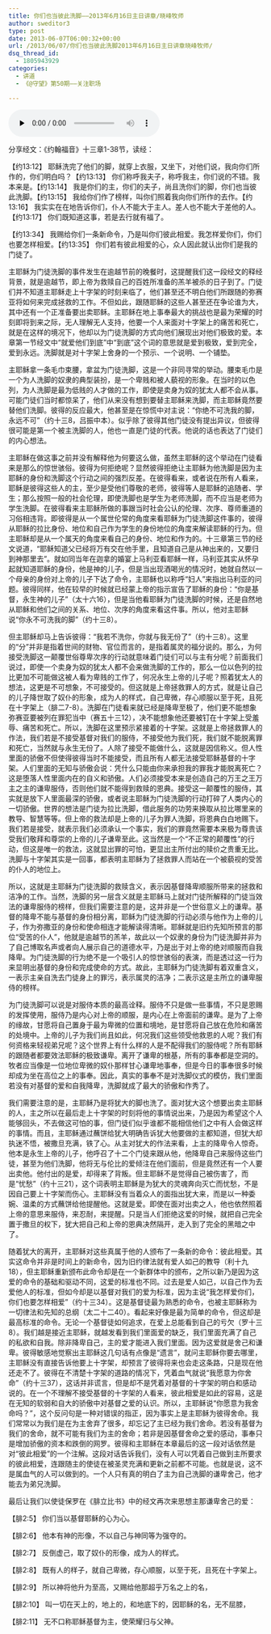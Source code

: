 ```yaml
---
title: 你们也当彼此洗脚——2013年6月16日主日讲章/晓峰牧师
author: sweditor3
type: post
date: 2013-06-07T06:00:32+00:00
url: /2013/06/07/你们也当彼此洗脚2013年6月16日主日讲章晓峰牧师/
dsq_thread_id:
  - 1805943929
categories:
  - 讲道
  - 《@守望》第50期——关注职场

---
```

<div id="c-8421" class="grandmp3">
  <audio src="https://t5.shwchurch.org/wp-content/uploads/2013/06/20130607142256385.mp3" controls false preload="none" autobuffer="false"></audio>
</div>

分享经文：《约翰福音》十三章1-38节，读经：

【约13:12】 耶稣洗完了他们的脚，就穿上衣服，又坐下，对他们说，我向你们所作的，你们明白吗？【约13:13】 你们称呼我夫子，称呼我主，你们说的不错。我本来是。【约13:14】 我是你们的主，你们的夫子，尚且洗你们的脚，你们也当彼此洗脚。【约13:15】 我给你们作了榜样，叫你们照着我向你们所作的去作。【约13:16】 我实实在在地告诉你们，仆人不能大于主人。差人也不能大于差他的人。【约13:17】 你们既知道这事，若是去行就有福了。

【约13:34】 我赐给你们一条新命令，乃是叫你们彼此相爱。我怎样爱你们，你们也要怎样相爱。【约13:35】 你们若有彼此相爱的心，众人因此就认出你们是我的门徒了。

主耶稣为门徒洗脚的事件发生在逾越节前的晚餐时，这提醒我们这一段经文的释经背景，就是逾越节，即上帝为救赎自己的百姓所准备的羔羊被杀的日子到了。门徒们并不知道主耶稣走上十字架的时刻来临了，他们甚至还不明白他们所跟随的弥赛亚将如何来完成拯救的工作。不但如此，跟随耶稣的这些人甚至还在争论谁为大，其中还有一个正准备要出卖耶稣。主耶稣在地上事奉最大的挑战也是最为荣耀的时刻即将到来之际，无人理解无人支持，他要一个人来面对十字架上的痛苦和死亡，就是在这样的境况下，他却以为门徒洗脚的方式向他们展现出对他们极致的爱。本章第一节经文中“就爱他们到底”中“到底”这个词的意思就是爱到极致，爱到完全，爱到永远。洗脚就是对十字架上舍身的一个预示、一个说明、一个铺垫。

主耶稣拿一条毛巾束腰，拿盆为门徒洗脚，这是一个非同寻常的举动。腰束毛巾是一个为人洗脚的奴隶的典型装扮，是一个卑贱和被人藐视的形象。在当时的以色列，为人洗脚是最为低贱的人才做的工作，即使是卖身为奴的犹太人都不会从事。可能门徒们当时都惊呆了，他们从来没有想到要替主耶稣来洗脚，而主耶稣竟然要替他们洗脚。彼得的反应最大，他甚至是在惊慌中对主说：“你绝不可洗我的脚，永远不可”（约十三8，吕振中本）。似乎除了彼得其他门徒没有提出异议，但彼得很可能是第一个被主洗脚的人，他也一直是门徒的代表。他说的话也表达了门徒们的内心想法。

主耶稣在做这事之前并没有解释他为何要这么做，虽然主耶稣的这个举动在门徒看来是那么的惊世骇俗。彼得为何拒绝呢？显然彼得拒绝让主耶稣为他洗脚是因为主耶稣的身份和洗脚这个行动之间的强烈反差。在彼得看来，或者说在所有人看来，耶稣是彼得这些人的主，至少是受他们尊敬的老师，彼得等人是耶稣的追随者、学生；那么按照一般的社会伦理，即使洗脚也是学生为老师洗脚，而不应当是老师为学生洗脚。在彼得看来主耶稣所做的事跟当时社会公认的伦理、次序、尊师重道的习俗相违背。即彼得是从一个属世伦常的角度来看耶稣为门徒洗脚这件事的，彼得从耶稣的拉比身份、地位和自己作为学生的身份地位的角度来解读耶稣的行为。但主耶稣却是从一个属天的角度来看自己的身份、地位和作为的。十三章第三节的经文说道，“耶稣知道父已经将万有交在他手里，且知道自己是从神出来的，又要归到神那里去”。就如同当年在迦拿的婚宴上马利亚看耶稣一样，马利亚其实从怀孕起就知道耶稣的身份，他是神的儿子，但是当出现酒喝光的情况时，她就自然以一个母亲的身份对上帝的儿子下达了命令，主耶稣也以称呼“妇人”来指出马利亚的问题。彼得同样，他在较早的时候就已经蒙上帝的指示宣告了耶稣的身份：“你是基督，永生神的儿子”（太十六16），但是当他看耶稣为门徒洗脚的时候，还是自然地从耶稣和他们之间的关系、地位、次序的角度来看这件事。所以，他对主耶稣说“你永不可洗我的脚”（约十三8）。

但主耶稣却马上告诉彼得：“我若不洗你，你就与我无份了”（约十三8）。这里的“分”并非是指着世间的财物、官位而言的，是指着属灵的福分说的。那么，为何接受洗脚这一颠覆世俗尊卑次序的行动就意味着门徒们可以与主有分呢？前面我们说过，即使一个卖身为奴的犹太人都不会来做洗脚的工作的，那么一位以色列的拉比更加不可能做这被人看为卑贱的工作了，何况永生上帝的儿子呢？照着犹太人的想法，这更是不可想象，不可接受的。但这就是上帝拯救罪人的方式，就是让自己的儿子降世取了奴仆的形象，成为人的样式，自己卑微，存心顺服以至于死，且死在十字架上（腓二7-8）。洗脚在门徒看来就已经是降卑至极了，他们更不能想象弥赛亚要被列在罪犯当中（赛五十三12），决不能想象他还要被钉在十字架上受羞辱、痛苦和死亡。所以，洗脚在这里预示紧接着的十字架。这就是上帝拯救罪人的作法，我们若是不接受基督对我们的服侍，不接受他为我们死，我们就不能脱离罪和死亡，当然就与永生无份了。人除了接受不能做什么，这就是因信称义。但人性里面的骄傲不但使得彼得当时不能接受，而且所有人都无法接受耶稣基督的十字架。人们里面的无知与骄傲会说：凭什么只能由你来承担我的罪我才能脱离死亡？这是堕落人性里面内在的自义和骄傲。人们必须接受本来是创造自己的万王之王万主之主的谦卑服侍，否则他们就不能得到救赎的恩典。接受这一颠覆性的服侍，其实就是放下人里面最深的骄傲，或者说主耶稣为门徒洗脚的行动打碎了人类内心的一切骄傲。世界的想法是门徒为拉比洗脚，借此服务的功劳来换取从拉比哪里来的教导、智慧等等。但上帝的救法却是上帝的儿子为罪人洗脚，将恩典白白地赐下。我们若是接受，就表示我们必须承认一个事实，我们的罪竟然需要本来极为尊贵该受我们敬拜和尊崇的上帝的儿子谦卑至此。这当然是一个“不正常的颠覆性”的行动，但这是唯一的救法，这就显出罪的可怕，更显出主所付出的赎价之贵重无比。洗脚与十字架其实是一回事，都表明主耶稣为了拯救罪人而站在一个被藐视的受苦的仆人的地位上。

所以，这就是主耶稣为门徒洗脚的救赎含义，表示因基督降卑顺服所带来的拯救和洁净的工作。当然，洗脚的另一层含义就是主耶稣马上就对门徒所解释的门徒当效法的谦卑服侍的榜样，但我们需要注意的是，这并非是一个世俗意义上的谦卑。基督的降卑不能与基督的身份相分离，耶稣为门徒洗脚的行动必须与他作为上帝的儿子，作为弥撒亚的身份和使命相连才能解读得清晰。耶稣就是旧约先知所预言的那位“受苦的仆人”，他就是逾越节的羔羊，故此以一个奴隶的身份为门徒洗脚并非为了自己博取名声或者向人展示自己的道德水平，乃是出于对上帝的绝对顺服而自我降卑。为门徒洗脚的行为绝不是一个吸引人的惊世骇俗的表演，而是透过这一行为来显明出基督的身份和完成使命的方式。故此，主耶稣为门徒洗脚有着双重含义，一表示主亲自洗去门徒身上的罪污，表示属灵的洁净；二表示这是主所立的谦卑服侍的榜样。

为门徒洗脚可以说是对服侍本质的最高诠释。服侍不只是做一些事情，不只是恩赐的发挥使用，服侍乃是内心对上帝的顺服，是内心在上帝面前的谦卑。是为了上帝的缘故，甘愿将自己置身于最为卑微的位置和境地，是甘愿将自己放在危险和痛苦的处境中。上帝的儿子为我们尚且如此，何况我们这些领受他救恩的人呢？我们有何资格来轻视弟兄呢？这个世界上有什么样的人是不配得我们的服侍呢？所有耶稣的跟随者都要效法耶稣的极致谦卑。离开了谦卑的根基，所有的事奉都是空洞的。牧者应当像是一位地位卑微的奴仆那样甘心谦卑地事奉，但是今日的事奉很多时候却成为坐在高位之上的事奉。因此，真实的事奉不是对洗脚仪式的模仿，我们里面若没有对基督的爱和自我降卑，洗脚就成了最大的骄傲和作秀了。

我们需要注意的是，主耶稣乃是将犹大的脚也洗了。面对犹大这个想要出卖主耶稣的人，主之所以在最后走上十字架的时刻将他的事情说出来，乃是因为希望这个人能够回头，不去做这可怕的事，但门徒们似乎谁都不能相信他们之中有人会做这样的事情。而且，主耶稣通过蘸饼给犹大明确告诉犹大他要做的主都知道，但犹大却执迷不悟，被撒旦充满，铁了心。从主对犹大的作法来看，上主的降卑令人惊奇。他本是永生上帝的儿子，他呼召了十二个门徒来跟从他，他降卑自己来服侍这些门徒，甚至为他们洗脚，他将无与伦比的爱倾注在他们面前，但是竟然还有一个人要出卖他。他付出的是爱，却得来了背叛。但主耶稣不是觉得自己被伤害了，而是“忧愁”（约十三21），这个词表明主耶稣是为犹大的灵魂奔向灭亡而忧愁，不是因自己要上十字架而伤心。主耶稣没有当着众人的面指出犹大来，而是以一种委婉、温柔的方式蘸饼给他提醒他。这就是爱。即使在面对出卖之人，他也依然照着上帝的意思来服侍，来忍耐，来提醒。只是当人们拒绝这爱的时候，就把自己完全置于撒旦的权下，犹大把自己和上帝的恩典决然隔开，走入到了完全的黑暗之中了。

随着犹大的离开，主耶稣对这些真属于他的人颁布了一条新的命令：彼此相爱。其实这命令并非是时间上的新命令，因为旧约律法就有爱人如己的教导（利十九18），但主耶稣重新颁布此命令却是在一个新群体中的颁布，之所以新乃是因为这爱的命令的基础和驱动不同，这爱的标准也不同。过去是爱人如己，以自己作为去爱他人的标准，但如今却是以基督对我们的爱为标准，因为主说“我怎样爱你们，你们也要怎样相爱”（约十三34）。这是基督徒最为熟悉的命令，也被主耶稣称为一切律法和先知的总纲（太二十二40）。看起来好像是最为简单的命令，但这却是最高标准的命令。无论一个基督徒如何追求，在爱上总能看到自己的亏欠（罗十三8）。我们越是接近主耶稣，就越发看到我们里面爱的缺乏，我们里面充满了自己的私欲和自我。除非降卑自己，主的爱才能进入我们里面。因为这爱就是舍己和谦卑。彼得敏感地觉察出主耶稣这几句话有点像是“遗言”，就问主耶稣你要去哪里，主耶稣没有直接告诉他要上十字架，却预言了彼得将来也会走这条路，只是现在他还走不了。彼得在不清楚十字架的道路的情况下，凭着血气就说“我愿意为你舍命”（约十三37），这话并非谎言，但是却不是凭着对基督的十字架的明白和感动说的。在一个不理解不接受基督的十字架的人看来，彼此相爱是如此的容易，这是在无知的软弱和自大的骄傲中对基督之爱的认识。所以，主耶稣说“你愿意为我舍命吗？”，这个反问句是一种对错误的指正，因为事实上是主耶稣为彼得舍命。我们常常以为我们是在为主舍弃了很多，却忘记了主已经为我们舍命。若没有基督为我们的舍命，就不可能有我们为主的舍命；若非是因基督舍命之爱的感动，事奉只是增加骄傲的资本和跌倒的网罗。彼得和主耶稣在本章最后的这一段对话依然是对“彼此相爱”的一个注解。这段对话告诉我们，没有人可以凭着自己做到主所要求的彼此相爱，连跟随主的使徒在被圣灵充满和更新之前都不可能。也就是说，这不是属血气的人可以做到的。一个人只有真的明白了主为自己洗脚的谦卑舍己，他才能去为弟兄洗脚。

最后让我们以使徒保罗在《腓立比书》中的经文再次来思想主那谦卑舍己的爱：
  
【腓2:5】 你们当以基督耶稣的心为心。
  
【腓2:6】 他本有神的形像，不以自己与神同等为强夺的。
  
【腓2:7】 反倒虚己，取了奴仆的形像，成为人的样式。
  
【腓2:8】 既有人的样子，就自己卑微，存心顺服，以至于死，且死在十字架上。
  
【腓2:9】 所以神将他升为至高，又赐给他那超乎万名之上的名，
  
【腓2:10】 叫一切在天上的，地上的，和地底下的，因耶稣的名，无不屈膝，
  
【腓2:11】 无不口称耶稣基督为主，使荣耀归与父神。